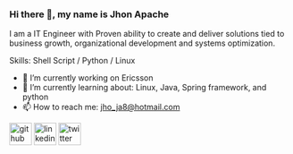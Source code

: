 ### Hi there 👋, my name is Jhon Apache
I am a IT Engineer with Proven ability to create and deliver solutions tied to business growth, organizational development and systems optimization.

Skills: Shell Script / Python / Linux

- 🔭 I’m currently working on Ericsson 
- 🌱 I’m currently learning about: Linux, Java, Spring framework, and python
- 📫 How to reach me: jho_ja8@hotmail.com 


[<img src='https://cdn.jsdelivr.net/npm/simple-icons@3.0.1/icons/github.svg' alt='github' height='40'>](https://github.com/jjapachehe)  [<img src='https://cdn.jsdelivr.net/npm/simple-icons@3.0.1/icons/linkedin.svg' alt='linkedin' height='40'>](https://www.linkedin.com/in/https://www.linkedin.com/in/jhon-jairo-apache-hernandez-aa233053//)  [<img src='https://cdn.jsdelivr.net/npm/simple-icons@3.0.1/icons/twitter.svg' alt='twitter' height='40'>](https://twitter.com/https://twitter.com/jjapache)  
